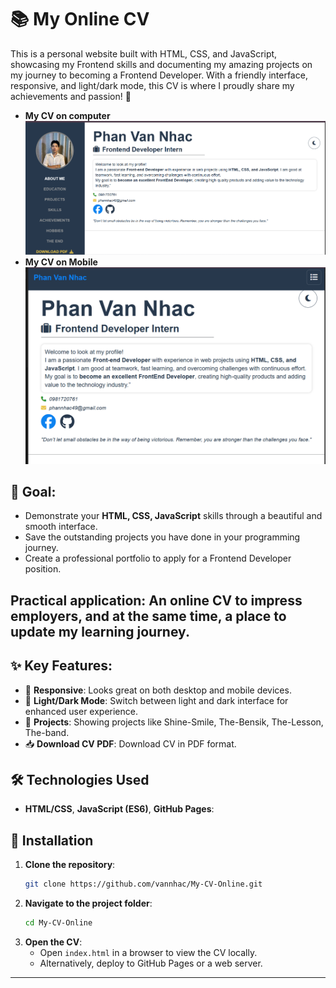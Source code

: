 # 📚 My Online CV

This is a personal website built with HTML, CSS, and JavaScript, showcasing my Frontend skills and documenting my amazing projects on my journey to becoming a Frontend Developer. With a friendly interface, responsive, and light/dark mode, this CV is where I proudly share my achievements and passion! 🚀
- **My CV on computer**
  ![Computer](./img/pc.png)
- **My CV on Mobile**
  ![Computer](./img/Mobile.png)
## 🎯 Goal: 
- Demonstrate your **HTML, CSS, JavaScript** skills through a beautiful and smooth interface.
- Save the outstanding projects you have done in your programming journey.
- Create a professional portfolio to apply for a Frontend Developer position.

**Practical application**: An online CV to impress employers, and at the same time, a place to update my learning journey.
---
## ✨ Key Features:
- 📱 **Responsive**: Looks great on both desktop and mobile devices.
- 🌙 **Light/Dark Mode**: Switch between light and dark interface for enhanced user experience.
- 📄 **Projects**: Showing projects like Shine-Smile, The-Bensik, The-Lesson, The-band.
- 📥 **Download CV PDF**: Download CV in PDF format.

## 🛠 Technologies Used
-  **HTML/CSS**, **JavaScript (ES6)**, **GitHub Pages**:
## 📖 Installation
1. **Clone the repository**:
   ```bash
   git clone https://github.com/vannhac/My-CV-Online.git
   ```
2. **Navigate to the project folder**:
   ```bash
   cd My-CV-Online
   ```
3. **Open the CV**:
   - Open `index.html` in a browser to view the CV locally.
   - Alternatively, deploy to GitHub Pages or a web server.

---
